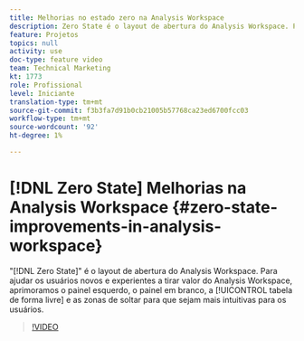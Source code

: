 ```yaml
---
title: Melhorias no estado zero na Analysis Workspace
description: Zero State é o layout de abertura do Analysis Workspace. Para ajudar usuários novos e experientes a tirar proveito do Analysis Workspace, aprimoramos o painel esquerdo, o painel em branco, a tabela de forma livre e as zonas de soltar para que sejam mais intuitivos para os usuários.
feature: Projetos
topics: null
activity: use
doc-type: feature video
team: Technical Marketing
kt: 1773
role: Profissional
level: Iniciante
translation-type: tm+mt
source-git-commit: f3b3fa7d91b0cb21005b57768ca23ed6700fcc03
workflow-type: tm+mt
source-wordcount: '92'
ht-degree: 1%

---
```



# [!DNL Zero State] Melhorias na Analysis Workspace  {#zero-state-improvements-in-analysis-workspace}

&quot;[!DNL Zero State]&quot; é o layout de abertura do Analysis Workspace. Para ajudar os usuários novos e experientes a tirar valor do Analysis Workspace, aprimoramos o painel esquerdo, o painel em branco, a [!UICONTROL tabela de forma livre] e as zonas de soltar para que sejam mais intuitivas para os usuários.

>[!VIDEO](https://video.tv.adobe.com/v/23560/?quality=12)
